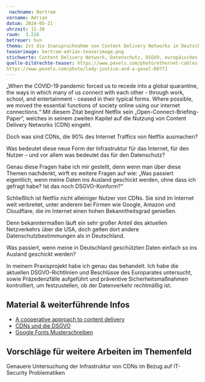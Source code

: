 ```yaml
---
 nachname: Bertram
vorname: Adrian
datum: 2024-05-21
uhrzeit: 11-30
raum:  3.216
betreuer: hvn
thema: Ist die Inanspruchnahme von Content Delivery Networks in Deutschland rechtmäßig?
teaserimage: bertram-adrian-teaserimage.png
stichworte: Content Delivery Network, Datenschutz, DSGVO, europäisches Recht
quelle-bildrechte-teaser: https://www.pexels.com/photo/ethernet-cables-plugged-on-a-server-rack-1054397/
https://www.pexels.com/photo/lady-justice-and-a-gavel-60771
---
```




„When the COVID-19 pandemic forced us to recede into a global quarantine, the ways in which many of us connect with each other - through work, school, and entertainment - ceased in their typical forms. Where possible, we moved the essential functions of society online using our internet connections.“ Mit diesem Zitat beginnt Netflix sein „Open-Connect-Briefing-Paper“, welches in seinem zweiten Kapitel auf die Nutzung von Content Delivery Networks (CDN) eingeht.

Doch was sind CDNs, die 90% des Internet Traffics von Netflix ausmachen?

Was bedeutet diese neue Form der Infrastruktur für das Internet, für den Nutzer – und vor allem was bedeutet das für den Datenschutz? 

Genau diese Fragen habe ich mir gestellt, denn wenn man über diese Themen nachdenkt, wirft es weitere Fragen auf wie: „Was passiert eigentlich, wenn meine Daten ins Ausland geschickt werden, ohne dass ich gefragt habe? Ist das noch DSGVO-Konform?“

Schließlich ist Netflix nicht alleiniger Nutzer von CDNs. Sie sind im Internet weit verbreitet, unter anderem bei Firmen wie Google, Amazon und Cloudflare, die im Internet einen hohen Bekanntheitsgrad genießen.

Denn bekanntermaßen läuft ein sehr großer Anteil des aktuellen Netzverkehrs über die USA, doch gelten dort andere Datenschutzbestimmungen als in Deutschland. 

Was passiert, wenn meine in Deutschland geschützten Daten einfach so ins Ausland geschickt werden?

In meinem Praxisprojekt habe ich genau das behandelt. Ich habe die aktuellen DSGVO-Richtlinien und Beschlüsse des Europarates untersucht, sowie Präzedenzfälle aufgeführt und präventive Sicherheitsmaßnahmen kontrolliert, um festzustellen, ob der Datenverkehr rechtmäßig ist.


## Material & weiterführende Infos
- [A cooperative approach to content delivery](https://openconnect.netflix.com/Open-Connect-Briefing-Paper.pdf)
- [CDNs und die DSGVO](https://blog.mi.hdm-stuttgart.de/index.php/2023/03/03/cdns-und-die-dsgvo/)
- [Google Fonts Musterschreiben](https://www.wbs.legal/it-und-internet-recht/datenschutzrecht/google-webfont-musterschreiben-61157)

## Vorschläge für weitere Arbeiten im Themenfeld
Genauere Untersuchung der Infrastruktur von CDNs im Bezug auf IT-Security Problematiken
